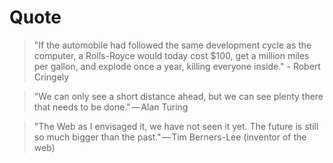 # Quote

> "If the automobile had followed the same development cycle as the computer, a Rolls-Royce would today cost $100, get a million miles per gallon, and explode once a year, killing everyone inside." - Robert Cringely

> "We can only see a short distance ahead, but we can see plenty there that needs to be done." — Alan Turing

> "The Web as I envisaged it, we have not seen it yet. The future is still so much bigger than the past." — Tim Berners-Lee (inventor of the web)